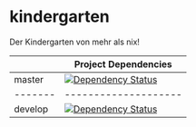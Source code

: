 # kindergarten
Der Kindergarten von mehr als nix!

|        | Project Dependencies |
| ------ | -------------------- |
| master |[![Dependency Status](https://www.versioneye.com/user/projects/551ea367971f781c480001d0/badge.svg?style=flat)](https://www.versioneye.com/user/projects/551ea367971f781c480001d0)|
| ------- | -------------------- |
| develop |[![Dependency Status](https://www.versioneye.com/user/projects/551ea35e971f784339000119/badge.svg?style=flat)](https://www.versioneye.com/user/projects/551ea35e971f784339000119)|

